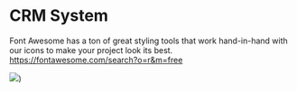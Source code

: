 # CRM System

Font Awesome has a ton of great styling tools that work hand-in-hand with our icons to make your project look its best.
https://fontawesome.com/search?o=r&m=free

![]([https://github.com/UG-CS-HKBU/comp4117-spring2023-frontend-group-a/https://github.com/UG-CS-HKBU/comp4117-spring2023-frontend-group-a/blob/master/src/assets/demo.gif))
